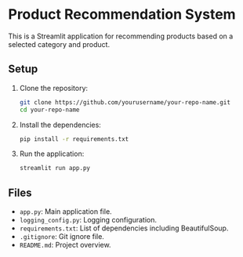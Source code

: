 # Product Recommendation System

This is a Streamlit application for recommending products based on a selected category and product.

## Setup

1. Clone the repository:
    ```bash
    git clone https://github.com/yourusername/your-repo-name.git
    cd your-repo-name
    ```

2. Install the dependencies:
    ```bash
    pip install -r requirements.txt
    ```

3. Run the application:
    ```bash
    streamlit run app.py
    ```

## Files

- `app.py`: Main application file.
- `logging_config.py`: Logging configuration.
- `requirements.txt`: List of dependencies including BeautifulSoup.
- `.gitignore`: Git ignore file.
- `README.md`: Project overview.
